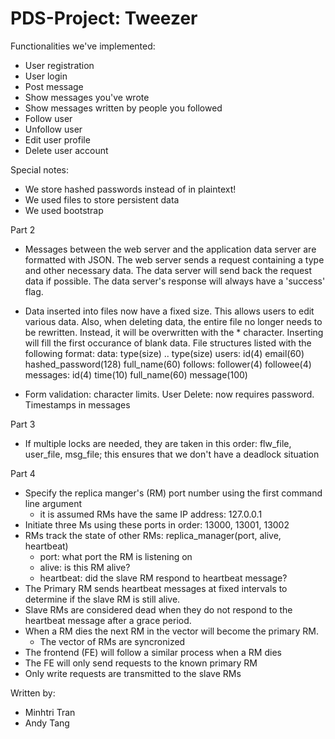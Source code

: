 # PDS-Project: Tweezer

Functionalities we've implemented:
  - User registration
  - User login
  - Post message
  - Show messages you've wrote
  - Show messages written by people you followed
  - Follow user
  - Unfollow user
  - Edit user profile
  - Delete user account

Special notes:
  - We store hashed passwords instead of in plaintext!
  - We used files to store persistent data
  - We used bootstrap

Part 2
  - Messages between the web server and the application data server are formatted with JSON. The web server sends a request containing a type and other necessary data. The data server will send back the request data if possible. The data server's response will always have a 'success' flag.

  - Data inserted into files now have a fixed size. This allows users to edit various data. Also, when deleting data, the entire file no longer needs to be rewritten. Instead, it will be overwritten with the * character. Inserting will fill the first occurance of blank data.
      File structures listed with the following format: data: type(size) .. type(size)
        users:    id(4) email(60) hashed_password(128)  full_name(60)
        follows:  follower(4)     followee(4)
        messages: id(4) time(10)  full_name(60)         message(100)

  - Form validation: character limits.
    User Delete: now requires password.
    Timestamps in messages

Part 3
  - If multiple locks are needed, they are taken in this order: flw_file, user_file, msg_file; this ensures that we don't have a deadlock situation

Part 4
  - Specify the replica manger's (RM) port number using the first command line argument
    - it is assumed RMs have the same IP address: 127.0.0.1
  - Initiate three Ms using these ports in order: 13000, 13001, 13002
  - RMs track the state of other RMs: replica_manager(port, alive, heartbeat)
    - port: what port the RM is listening on
    - alive: is this RM alive?
    - heartbeat: did the slave RM respond to heartbeat message?
  - The Primary RM sends heartbeat messages at fixed intervals to determine if the slave RM is still alive.
  - Slave RMs are considered dead when they do not respond to the heartbeat message after a grace period.
  - When a RM dies the next RM in the vector will become the primary RM.
    - The vector of RMs are syncronized
  - The frontend (FE) will follow a similar process when a RM dies
  - The FE will only send requests to the known primary RM
  - Only write requests are transmitted to the slave RMs


Written by:
  - Minhtri Tran
  - Andy Tang